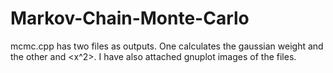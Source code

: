 # Markov-Chain-Monte-Carlo

mcmc.cpp has two files as outputs. One calculates the gaussian weight and the other <x> and <x^2>. 
I have also attached gnuplot images of the files.

